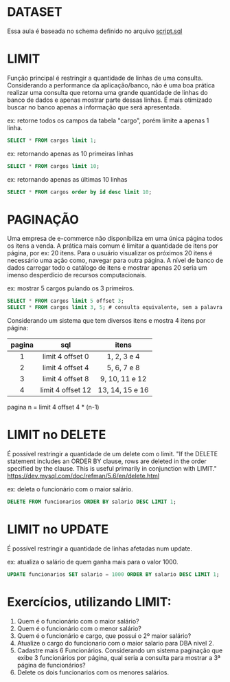 # DATASET
Essa aula é baseada no schema definido no arquivo [script.sql](script.sql)

# LIMIT
Função principal é restringir a quantidade de linhas de uma consulta.
Considerando a performance da aplicação/banco, não é uma boa prática realizar uma consulta que retorna uma grande quantidade de linhas do banco de dados e apenas mostrar parte dessas linhas. É mais otimizado buscar no banco apenas a informação que será apresentada.

ex: retorne todos os campos da tabela "cargo", porém limite a apenas 1 linha.
```sql
SELECT * FROM cargos limit 1;
```

ex: retornando apenas as 10 primeiras linhas
```sql
SELECT * FROM cargos limit 10;
```

ex: retornando apenas as últimas 10 linhas
```sql
SELECT * FROM cargos order by id desc limit 10;
```

# PAGINAÇÃO
Uma empresa de e-commerce não disponibiliza em uma única página todos os itens a venda.
A prática mais comum é limitar a quantidade de itens por página, por ex: 20 itens. Para o usuário
visualizar os próximos 20 itens é necessário uma ação como, navegar para outra página.
A nível de banco de dados carregar todo o catálogo de itens e mostrar apenas 20 seria um imenso desperdício de recursos computacionais.

ex: mostrar 5 cargos pulando os 3 primeiros.
```sql
SELECT * FROM cargos limit 5 offset 3;
SELECT * FROM cargos limit 3, 5; # consulta equivalente, sem a palavra offset
```

Considerando um sistema que tem diversos itens e mostra 4 itens por página:

| pagina   | sql               | itens           |
| :------: | :-----------------: | :---------------: |
| 1      | limit 4 offset 0  | 1, 2, 3 e 4     |
| 2      | limit 4 offset 4  | 5, 6, 7 e 8     |
| 3      | limit 4 offset 8  | 9, 10, 11 e 12  |
| 4      | limit 4 offset 12 | 13, 14, 15 e 16 |

pagina n = limit 4 offset 4 * (n-1)

# LIMIT no DELETE
É possível restringir a quantidade de um delete com o limit.
"If the DELETE statement includes an ORDER BY clause, rows are deleted in the order specified by the clause. This is useful primarily in conjunction with LIMIT."
https://dev.mysql.com/doc/refman/5.6/en/delete.html

ex: deleta o funcionário com o maior salário.
```sql
DELETE FROM funcionarios ORDER BY salario DESC LIMIT 1;
```
# LIMIT no UPDATE
É possível restringir a quantidade de linhas afetadas num update.

ex: atualiza o salário de quem ganha mais para o valor 1000.
```sql
UPDATE funcionarios SET salario = 1000 ORDER BY salario DESC LIMIT 1;
```

# Exercícios, utilizando LIMIT:
1. Quem é o funcionário com o maior salário?
2. Quem é o funcionário com o menor salário?
3. Quem é o funcionário e cargo, que possui o 2º maior salário?
4. Atualize o cargo do funcionario com o maior salario para DBA nivel 2.
5. Cadastre mais 6 Funcionários. Considerando um sistema paginação que exibe 3 funcionários por página, qual seria a consulta para mostrar a 3ª página de funcionários?
6. Delete os dois funcionarios com os menores salários.
